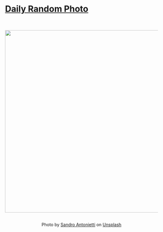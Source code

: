 # [Daily Random Photo](https://www.dailyrandomphoto.com/)

<div align="center">
  <br>
  <br>
  <a href="https://www.dailyrandomphoto.com/p/2021/2021-06-08/"><img src="https://images.unsplash.com/photo-1620629228754-6ed8b519bd0f?crop=entropy&cs=tinysrgb&fit=max&fm=jpg&ixid=Mnw3NzUwOHwwfDF8cmFuZG9tfHx8fHx8fHx8MTYyMzExMjUzMg&ixlib=rb-1.2.1&q=80&w=1080" width="600px"></a>
  <br>
  <br>
  <p class="has-text-grey">Photo by <a href="https://unsplash.com/@s_antonietti?utm_source=Daily%20Random%20Photo&amp;utm_medium=referral" target="_blank" rel="noopener noreferrer">Sandro Antonietti</a> on <a href="https://unsplash.com/photos/JHMlN41jM0M?utm_source=Daily%20Random%20Photo&amp;utm_medium=referral" target="_blank" rel="noopener noreferrer">Unsplash</a></p>
</div>
